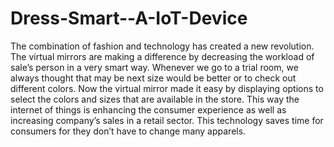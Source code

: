 # Dress-Smart--A-IoT-Device
The combination of fashion and technology has created a new revolution. The virtual mirrors are making a difference by decreasing the workload of sale’s person in a very smart way. Whenever we go to a trial room, we always thought that may be next size would be better or to check out different colors. 
Now the virtual mirror made it easy by displaying options to select the colors and sizes that are available in the store. This way the internet of things is enhancing the consumer experience as well as increasing company’s sales in a retail sector. This technology saves time for consumers for they don’t have to change many apparels. 
